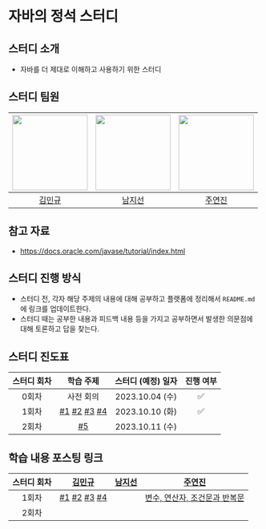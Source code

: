 # 자바의 정석 스터디
## 스터디 소개
- 자바를 더 제대로 이해하고 사용하기 위한 스터디
## 스터디 팀원
| [<img src="https://github.com/gold9387.png" width="150px">](https://github.com/gold9387) | [<img src="https://github.com/jisun-ny.png" width="150px">](https://github.com/jisun-ny) | [<img src="https://github.com/yeonjinju.png" width="150px">](https://github.com/yeonjinju) |
| :---: | :---: | :---: |
| [김민규](https://github.com/gold9387) | [남지선](https://github.com/jisun-ny) | [주연진](https://github.com/yeonjinju) |
## 참고 자료
- https://docs.oracle.com/javase/tutorial/index.html
## 스터디 진행 방식
- 스터디 전, 각자 해당 주제의 내용에 대해 공부하고 플랫폼에 정리해서 `README.md` 에 링크를 업데이트한다.
- 스터디 때는 공부한 내용과 피드백 내용 등을 가지고 공부하면서 발생한 의문점에 대해 토론하고 답을 찾는다.
## 스터디 진도표
| 스터디 회차 | 학습 주제 | 스터디 (예정) 일자 | 진행 여부 |
| :---: | :---: | :---: | :---: |
| 0회차 | 사전 회의 | 2023.10.04 (수) | ✅ |
| 1회차 | [#1](https://github.com/gold9387/java-study/issues/1) [#2](https://github.com/gold9387/java-study/issues/2) [#3](https://github.com/gold9387/java-study/issues/3) [#4](https://github.com/gold9387/java-study/issues/16) | 2023.10.10 (화) | ✅ |
| 2회차 | [#5](https://github.com/gold9387/java-study/issues/17) | 2023.10.11 (수) |  |
## 학습 내용 포스팅 링크
| 스터디 회차 | [김민규](https://github.com/gold9387) | [남지선](https://github.com/jisun-ny) | [주연진](https://github.com/yeonjinju) |
| :---: | :---: | :---: | :---: |
| 1회차 | [#1](https://github.com/gold9387/java-study/blob/main/JVM%20%E1%84%8B%E1%85%B3%E1%86%AB%20%E1%84%86%E1%85%AE%E1%84%8B%E1%85%A5%E1%86%BA%E1%84%8B%E1%85%B5%E1%84%86%E1%85%A7%20%E1%84%8C%E1%85%A1%E1%84%87%E1%85%A1%20%E1%84%8F%E1%85%A9%E1%84%83%E1%85%B3%E1%84%82%E1%85%B3%E1%86%AB%20%E1%84%8B%E1%85%A5%E1%84%84%E1%85%A5%E1%87%82%E1%84%80%E1%85%A6%20%E1%84%89%E1%85%B5%E1%86%AF%E1%84%92%E1%85%A2%E1%86%BC%E1%84%92%E1%85%A1%E1%84%82%E1%85%B3%E1%86%AB%20%E1%84%80%E1%85%A5%E1%86%BA%E1%84%8B%E1%85%B5%E1%86%AB%E1%84%80%E1%85%A1..pdf) [#2](https://github.com/gold9387/java-study/blob/main/%E1%84%87%E1%85%A7%E1%86%AB%E1%84%89%E1%85%AE(Variable).pdf) [#3](https://github.com/gold9387/java-study/blob/main/%E1%84%8B%E1%85%A7%E1%86%AB%E1%84%89%E1%85%A1%E1%86%AB%E1%84%8C%E1%85%A1(Operator).pdf) [#4](https://github.com/gold9387/java-study/blob/main/%E1%84%8C%E1%85%A9%E1%84%80%E1%85%A5%E1%86%AB%E1%84%86%E1%85%AE%E1%86%AB%E1%84%80%E1%85%AA%20%E1%84%87%E1%85%A1%E1%86%AB%E1%84%87%E1%85%A9%E1%86%A8%E1%84%86%E1%85%AE%E1%86%AB.pdf) |  | [변수, ](https://half-ocean-287.notion.site/5be4352ef4a341e6a7aa7245304440d8?pvs=4) [연산자, ](https://half-ocean-287.notion.site/4ed37dd841ae488c96c9f31ca15a998f?pvs=4) [조건문과 반복문](https://half-ocean-287.notion.site/11dc3c036fcd41ffbc8a607bc8215603?pvs=4)|
| 2회차 |  |  |  |
